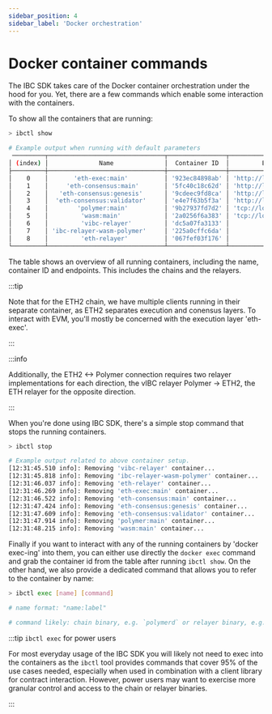 ```yaml
---
sidebar_position: 4
sidebar_label: 'Docker orchestration'
---
```


# Docker container commands

The IBC SDK takes care of the Docker container orchestration under the hood for you. Yet, there are a few commands which enable some interaction with the containers.

To show all the containers that are running:

```bash
> ibctl show

# Example output when running with default parameters
 ─────────┬────────────────────────────────┬────────────────┬──────────────────────────┬───────────┐
│ (index) │              Name              │  Container ID  │         Endpoint         │  Status   │
├─────────┼────────────────────────────────┼────────────────┼──────────────────────────┼───────────┤
│    0    │       'eth-exec:main'          │ '923ec84898ab' │ 'http://localhost:33029' │ 'running' │
│    1    │     'eth-consensus:main'       │ '5fc40c18c62d' │ 'http://localhost:33030' │ 'running' │
│    2    │   'eth-consensus:genesis'      │ '9cdeec9fd8ca' │ 'http://localhost:33032' │ 'running' │
│    3    │  'eth-consensus:validator'     │ 'e4e7f63b5f3a' │ 'http://localhost:33034' │ 'running' │
│    4    │        'polymer:main'          │ '9b27937fd7d2' │ 'tcp://localhost:33024'  │ 'running' │
│    5    │         'wasm:main'            │ '2a0256f6a383' │ 'tcp://localhost:33020'  │ 'running' │
│    6    │         'vibc-relayer'         │ 'dc5a07fa3133' │          'N/A'           │ 'running' │
│    7    │ 'ibc-relayer-wasm-polymer'     │ '225a0cffc6da' │          'N/A'           │ 'running' │
│    8    │         'eth-relayer'          │ '067fef03f176' │          'N/A'           │ 'running' │
└─────────┴────────────────────────────────┴────────────────┴──────────────────────────┴───────────┘
```

The table shows an overview of all running containers, including the name, container ID and endpoints. This includes the chains and the relayers.

:::tip

Note that for the ETH2 chain, we have multiple clients running in their separate container, as ETH2 separates execution and conensus layers. To interact with EVM, you'll mostly be concerned with the execution layer 'eth-exec'.

:::

:::info

Additionally, the ETH2 <-> Polymer connection requires two relayer implementations for each direction, the vIBC relayer Polymer -> ETH2, the ETH relayer for the opposite direction.

:::

When you're done using IBC SDK, there's a simple stop command that stops the running containers.

```bash
> ibctl stop

# Example output related to above container setup.
[12:31:45.510 info]: Removing 'vibc-relayer' container...
[12:31:45.818 info]: Removing 'ibc-relayer-wasm-polymer' container...
[12:31:46.037 info]: Removing 'eth-relayer' container...
[12:31:46.269 info]: Removing 'eth-exec:main' container...
[12:31:46.522 info]: Removing 'eth-consensus:main' container...
[12:31:47.424 info]: Removing 'eth-consensus:genesis' container...
[12:31:47.609 info]: Removing 'eth-consensus:validator' container...
[12:31:47.914 info]: Removing 'polymer:main' container...
[12:31:48.215 info]: Removing 'wasm:main' container...
```

Finally if you want to interact with any of the running containers by 'docker exec-ing' into them, you can either use directly the `docker exec` command and grab the container id from the table after running `ibctl show`. On the other hand, we also provide a dedicated command that allows you
to refer to the container by name:

```bash
> ibctl exec [name] [command]

# name format: "name:label"

# command likely: chain binary, e.g. `polymerd` or relayer binary, e.g. `rly``
```

<!-- TODO: update relayer binary to TS relayer?? -->

:::tip `ibctl exec` for power users

For most everyday usage of the IBC SDK you will likely not need to exec into the containers as the `ibctl` tool provides commands that cover 95% of the use cases needed, especially when used in combination with a client library for contract interaction. However, power users may want to exercise more granular control and access to the chain or relayer binaries.

:::
